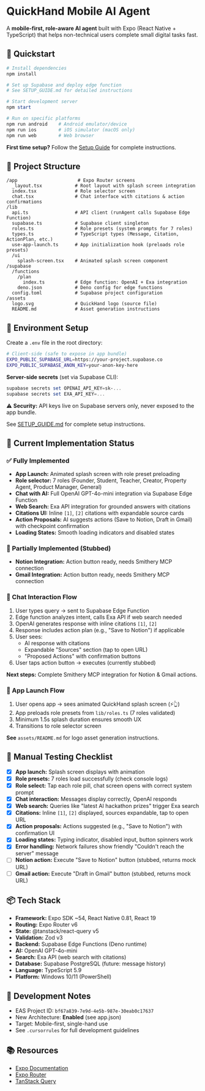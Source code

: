 # QuickHand Mobile AI Agent

A **mobile-first, role-aware AI agent** built with Expo (React Native + TypeScript) that helps non-technical users complete small digital tasks fast.

## 🚀 Quickstart

```powershell
# Install dependencies
npm install

# Set up Supabase and deploy edge function
# See SETUP_GUIDE.md for detailed instructions

# Start development server
npm start

# Run on specific platforms
npm run android    # Android emulator/device
npm run ios        # iOS simulator (macOS only)
npm run web        # Web browser
```

**First time setup?** Follow the [Setup Guide](./SETUP_GUIDE.md) for complete instructions.

## 📁 Project Structure

```
/app                      # Expo Router screens
  _layout.tsx            # Root layout with splash screen integration
  index.tsx              # Role selector screen
  chat.tsx               # Chat interface with citations & action confirmations
/lib
  api.ts                 # API client (runAgent calls Supabase Edge Function)
  supabase.ts            # Supabase client singleton
  roles.ts               # Role presets (system prompts for 7 roles)
  types.ts               # TypeScript types (Message, Citation, ActionPlan, etc.)
  use-app-launch.ts      # App initialization hook (preloads role presets)
  /ui
    splash-screen.tsx    # Animated splash screen component
/supabase
  /functions
    /plan
      index.ts           # Edge function: OpenAI + Exa integration
    deno.json            # Deno config for edge functions
  config.toml            # Supabase project configuration
/assets
  logo.svg               # QuickHand logo (source file)
  README.md              # Asset generation instructions
```

## 🔧 Environment Setup

Create a `.env` file in the root directory:

```bash
# Client-side (safe to expose in app bundle)
EXPO_PUBLIC_SUPABASE_URL=https://your-project.supabase.co
EXPO_PUBLIC_SUPABASE_ANON_KEY=your-anon-key-here
```

**Server-side secrets** (set via Supabase CLI):
```powershell
supabase secrets set OPENAI_API_KEY=sk-...
supabase secrets set EXA_API_KEY=...
```

⚠️ **Security:** API keys live on Supabase servers only, never exposed to the app bundle.

See [SETUP_GUIDE.md](./SETUP_GUIDE.md) for complete setup instructions.

## 🎯 Current Implementation Status

### ✅ Fully Implemented

- **App Launch:** Animated splash screen with role preset preloading
- **Role selector:** 7 roles (Founder, Student, Teacher, Creator, Property Agent, Product Manager, General)
- **Chat with AI:** Full OpenAI GPT-4o-mini integration via Supabase Edge Function
- **Web Search:** Exa API integration for grounded answers with citations
- **Citations UI:** Inline `[1]`, `[2]` citations with expandable source cards
- **Action Proposals:** AI suggests actions (Save to Notion, Draft in Gmail) with checkpoint confirmation
- **Loading States:** Smooth loading indicators and disabled states

### 🚧 Partially Implemented (Stubbed)

- **Notion Integration:** Action button ready, needs Smithery MCP connection
- **Gmail Integration:** Action button ready, needs Smithery MCP connection

### 🔄 Chat Interaction Flow

1. User types query → sent to Supabase Edge Function
2. Edge function analyzes intent, calls Exa API if web search needed
3. OpenAI generates response with inline citations `[1]`, `[2]`
4. Response includes action plan (e.g., "Save to Notion") if applicable
5. User sees:
   - AI response with citations
   - Expandable "Sources" section (tap to open URL)
   - "Proposed Actions" with confirmation buttons
6. User taps action button → executes (currently stubbed)

**Next steps:** Complete Smithery MCP integration for Notion & Gmail actions.

### 🎨 App Launch Flow
1. User opens app → sees animated QuickHand splash screen (⚡👆)
2. App preloads role presets from `lib/roles.ts` (7 roles validated)
3. Minimum 1.5s splash duration ensures smooth UX
4. Transitions to role selector screen

**See** `assets/README.md` for logo asset generation instructions.

## 🧪 Manual Testing Checklist

- [x] **App launch:** Splash screen displays with animation
- [x] **Role presets:** 7 roles load successfully (check console logs)
- [x] **Role select:** Tap each role pill, chat screen opens with correct system prompt
- [x] **Chat interaction:** Messages display correctly, OpenAI responds
- [x] **Web search:** Queries like "latest AI hackathon prizes" trigger Exa search
- [x] **Citations:** Inline `[1]`, `[2]` displayed, sources expandable, tap to open URL
- [x] **Action proposals:** Actions suggested (e.g., "Save to Notion") with confirmation UI
- [x] **Loading states:** Typing indicator, disabled input, button spinners work
- [x] **Error handling:** Network failures show friendly "Couldn't reach the server" message
- [ ] **Notion action:** Execute "Save to Notion" button (stubbed, returns mock URL)
- [ ] **Gmail action:** Execute "Draft in Gmail" button (stubbed, returns mock URL)

## 📦 Tech Stack

- **Framework:** Expo SDK ~54, React Native 0.81, React 19
- **Routing:** Expo Router v6
- **State:** @tanstack/react-query v5
- **Validation:** Zod v3
- **Backend:** Supabase Edge Functions (Deno runtime)
- **AI:** OpenAI GPT-4o-mini
- **Search:** Exa API (web search with citations)
- **Database:** Supabase PostgreSQL (future: message history)
- **Language:** TypeScript 5.9
- **Platform:** Windows 10/11 (PowerShell)

## 🔨 Development Notes

- EAS Project ID: `bf67a839-7e9d-4e5b-987e-30eab0c17637`
- New Architecture: **Enabled** (see app.json)
- Target: Mobile-first, single-hand use
- See `.cursorrules` for full development guidelines

## 📚 Resources

- [Expo Documentation](https://docs.expo.dev/)
- [Expo Router](https://docs.expo.dev/router/introduction/)
- [TanStack Query](https://tanstack.com/query/latest)
